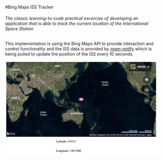 #Bing Maps ISS Tracker
###### The classic learning-to-code practical excercise of developing an application that is able to track the current location of the International Space Station

This implementation is using the Bing Maps API to provide interaction and control functionality and the ISS data is provided by [open-notify](http://api.open-notify.org/iss-now.json) which is being pulled to update the position of the ISS every 10 seconds.


![ISS tracker preview](/images/prev1.png)